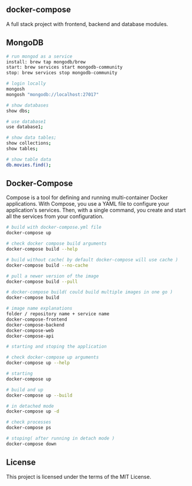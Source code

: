 ## docker-compose
A full stack project with frontend, backend and database modules.

## MongoDB
```sh
# run mongod as a service
install: brew tap mongodb/brew
start: brew services start mongodb-community
stop: brew services stop mongodb-community

# login locally
mongosh
mongosh "mongodb://localhost:27017"

# show databases
show dbs;

# use database1
use database1;

# show data tables;
show collections;
show tables;

# show table data
db.movies.find();
```

## Docker-Compose
Compose is a tool for defining and running multi-container Docker applications. With Compose, you use a YAML file to configure your application's services. Then, with a single command, you create and start all the services from your configuration.

```sh
# build with docker-compose.yml file
docker-compose up

# check docker compose build arguments
docker-compose build --help

# build without cache( by default docker-compose will use cache )
docker-compose build --no-cache

# pull a newer version of the image
docker-compose build --pull

# docker-compose build( could build multiple images in one go )
docker-compose build

# image name explanations
folder / repository name + service name
docker-compose-frontend
docker-compose-backend
docker-compose-web
docker-compose-api

# starting and stoping the application

# check docker-compose up arguments
docker-compose up --help

# starting
docker-compose up

# build and up
docker-compose up --build

# in detached mode
docker-compose up -d

# check processes
docker-compose ps

# stoping( after running in detach mode )
docker-compose down

```

## License
This project is licensed under the terms of the MIT License.